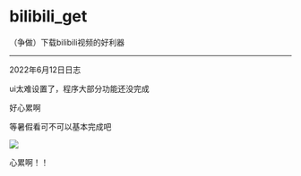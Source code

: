 # bilibili_get

（争做）下载bilibili视频的好利器

---

2022年6月12日日志

ui太难设置了，程序大部分功能还没完成

好心累啊

等暑假看可不可以基本完成吧

<img src="https://pic1.afdiancdn.com/user/f12e34626eb511eca06352540025c377/common/c28b2378e4d5dba9ddefac4455a13d96_w1920_h1027_s1780.png"  />

心累啊！！

